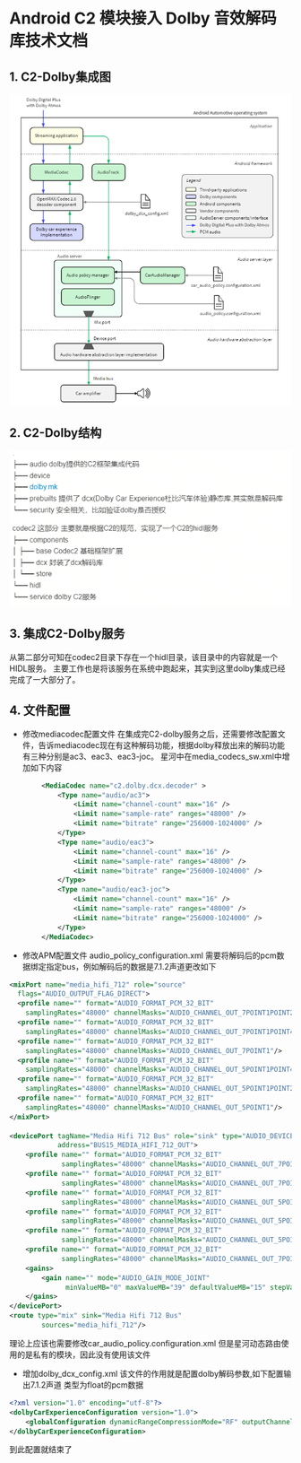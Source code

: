 # Android C2 模块接入 Dolby 音效解码库技术文档

## 1. C2-Dolby集成图
![alt text](image-1.png)

## 2. C2-Dolby结构

![alt text](image-2.png)
    
## 3. 集成C2-Dolby服务

从第二部分可知在codec2目录下存在一个hidl目录，该目录中的内容就是一个HIDL服务。 主要工作也是将该服务在系统中跑起来，其实到这里dolby集成已经完成了一大部分了。

## 4. 文件配置

- 修改mediacodec配置文件
在集成完C2-dolby服务之后，还需要修改配置文件，告诉mediacodec现在有这种解码功能，根据dolby释放出来的解码功能有三种分别是ac3、eac3、eac3-joc。
星河中在media_codecs_sw.xml中增加如下内容
```xml
        <MediaCodec name="c2.dolby.dcx.decoder" >
            <Type name="audio/ac3">
                <Limit name="channel-count" max="16" />
                <Limit name="sample-rate" ranges="48000" />
                <Limit name="bitrate" range="256000-1024000" />
            </Type>
            <Type name="audio/eac3">
                <Limit name="channel-count" max="16" />
                <Limit name="sample-rate" ranges="48000" />
                <Limit name="bitrate" range="256000-1024000" />
            </Type>
            <Type name="audio/eac3-joc">
                <Limit name="channel-count" max="16" />
                <Limit name="sample-rate" ranges="48000" />
                <Limit name="bitrate" range="256000-1024000" />
            </Type>
        </MediaCodec>
```

- 修改APM配置文件 audio_policy_configuration.xml
需要将解码后的pcm数据绑定指定bus，例如解码后的数据是7.1.2声道更改如下

```xml
<mixPort name="media_hifi_712" role="source"
  flags="AUDIO_OUTPUT_FLAG_DIRECT">
  <profile name="" format="AUDIO_FORMAT_PCM_32_BIT"
    samplingRates="48000" channelMasks="AUDIO_CHANNEL_OUT_7POINT1POINT2"/>
  <profile name="" format="AUDIO_FORMAT_PCM_32_BIT"
    samplingRates="48000" channelMasks="AUDIO_CHANNEL_OUT_7POINT1POINT4"/>
  <profile name="" format="AUDIO_FORMAT_PCM_32_BIT"
    samplingRates="48000" channelMasks="AUDIO_CHANNEL_OUT_7POINT1"/>
  <profile name="" format="AUDIO_FORMAT_PCM_32_BIT"
    samplingRates="48000" channelMasks="AUDIO_CHANNEL_OUT_5POINT1POINT4"/>
  <profile name="" format="AUDIO_FORMAT_PCM_32_BIT"
    samplingRates="48000" channelMasks="AUDIO_CHANNEL_OUT_5POINT1POINT2"/>
  <profile name="" format="AUDIO_FORMAT_PCM_32_BIT"
    samplingRates="48000" channelMasks="AUDIO_CHANNEL_OUT_5POINT1"/>
</mixPort>

<devicePort tagName="Media Hifi 712 Bus" role="sink" type="AUDIO_DEVICE_OUT_BUS"
            address="BUS15_MEDIA_HIFI_712_OUT">
    <profile name="" format="AUDIO_FORMAT_PCM_32_BIT"
             samplingRates="48000" channelMasks="AUDIO_CHANNEL_OUT_7POINT1POINT2"/>
    <profile name="" format="AUDIO_FORMAT_PCM_32_BIT"
             samplingRates="48000" channelMasks="AUDIO_CHANNEL_OUT_7POINT1"/>
    <profile name="" format="AUDIO_FORMAT_PCM_32_BIT"
             samplingRates="48000" channelMasks="AUDIO_CHANNEL_OUT_5POINT1POINT4"/>
    <profile name="" format="AUDIO_FORMAT_PCM_32_BIT"
             samplingRates="48000" channelMasks="AUDIO_CHANNEL_OUT_5POINT1POINT2"/>
    <profile name="" format="AUDIO_FORMAT_PCM_32_BIT"
             samplingRates="48000" channelMasks="AUDIO_CHANNEL_OUT_5POINT1"/>
    <profile name="" format="AUDIO_FORMAT_PCM_32_BIT"
             samplingRates="48000" channelMasks="AUDIO_CHANNEL_OUT_7POINT1POINT4"/>
    <gains>
        <gain name="" mode="AUDIO_GAIN_MODE_JOINT"
              minValueMB="0" maxValueMB="39" defaultValueMB="15" stepValueMB="1"/>
    </gains>
</devicePort>
<route type="mix" sink="Media Hifi 712 Bus"
        sources="media_hifi_712"/>
```
理论上应该也需要修改car_audio_policy.configuration.xml 但是星河动态路由使用的是私有的模块，因此没有使用该文件
- 增加dolby_dcx_config.xml  该文件的作用就是配置dolby解码参数,如下配置输出7.1.2声道 类型为float的pcm数据
```xml
<?xml version="1.0" encoding="utf-8"?>
<dolbyCarExperienceConfiguration version="1.0">
    <globalConfiguration dynamicRangeCompressionMode="RF" outputChannelConfig="7.1.2" outputFormat="PCM_FLOAT"/>
</dolbyCarExperienceConfiguration>
```

到此配置就结束了